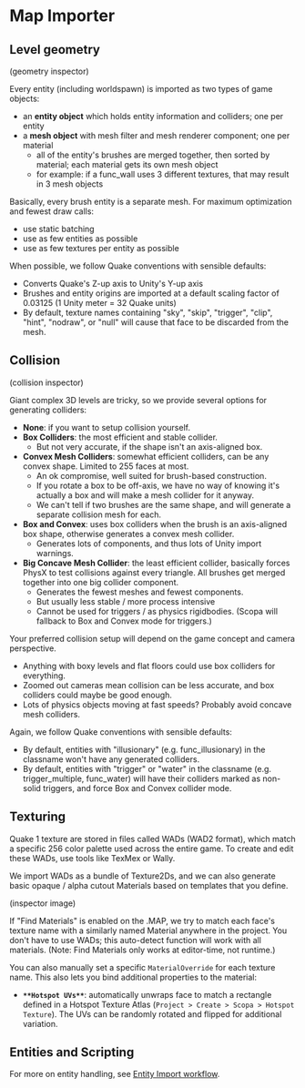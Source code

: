 # Map Importer

## Level geometry

(geometry inspector)

Every entity (including worldspawn) is imported as two types of game objects:
- an **entity object** which holds entity information and colliders; one per entity
- a **mesh object** with mesh filter and mesh renderer component; one per material
    - all of the entity's brushes are merged together, then sorted by material; each material gets its own mesh object
    - for example: if a func_wall uses 3 different textures, that may result in 3 mesh objects

Basically, every brush entity is a separate mesh. For maximum optimization and fewest draw calls:
- use static batching
- use as few entities as possible
- use as few textures per entity as possible

When possible, we follow Quake conventions with sensible defaults:
- Converts Quake's Z-up axis to Unity's Y-up axis
- Brushes and entity origins are imported at a default scaling factor of 0.03125 (1 Unity meter = 32 Quake units)
- By default, texture names containing "sky", "skip", "trigger", "clip", "hint", "nodraw", or "null" will cause that face to be discarded from the mesh.


## Collision

(collision inspector)

Giant complex 3D levels are tricky, so we provide several options for generating colliders:
- **None**: if you want to setup collision yourself.
- **Box Colliders**: the most efficient and stable collider.
    - But not very accurate, if the shape isn't an axis-aligned box.
- **Convex Mesh Colliders**: somewhat efficient colliders, can be any convex shape. Limited to 255 faces at most.
    - An ok compromise, well suited for brush-based construction. 
    - If you rotate a box to be off-axis, we have no way of knowing it's actually a box and will make a mesh collider for it anyway.
    - We can't tell if two brushes are the same shape, and will generate a separate collision mesh for each.
- **Box and Convex**: uses box colliders when the brush is an axis-aligned box shape, otherwise generates a convex mesh collider.
    - Generates lots of components, and thus lots of Unity import warnings.
- **Big Concave Mesh Collider**: the least efficient collider, basically forces PhysX to test collisions against every triangle. All brushes get merged together into one big collider component.
    - Generates the fewest meshes and fewest components.
    - But usually less stable / more process intensive
    - Cannot be used for triggers / as physics rigidbodies. (Scopa will fallback to Box and Convex mode for triggers.)

Your preferred collision setup will depend on the game concept and camera perspective.
- Anything with boxy levels and flat floors could use box colliders for everything.
- Zoomed out cameras mean collision can be less accurate, and box colliders could maybe be good enough.
- Lots of physics objects moving at fast speeds? Probably avoid concave mesh colliders.

Again, we follow Quake conventions with sensible defaults:
- By default, entities with "illusionary" (e.g. func_illusionary) in the classname won't have any generated colliders.
- By default, entities with "trigger" or "water" in the classname (e.g. trigger_multiple, func_water) will have their colliders marked as non-solid triggers, and force Box and Convex collider mode.


## Texturing

Quake 1 texture are stored in files called WADs (WAD2 format), which match a specific 256 color palette used across the entire game. To create and edit these WADs, use tools like TexMex or Wally. 

We import WADs as a bundle of Texture2Ds, and we can also generate basic opaque / alpha cutout Materials based on templates that you define.

(inspector image)

If "Find Materials" is enabled on the .MAP, we try to match each face's texture name with a similarly named Material anywhere in the project. You don't have to use WADs; this auto-detect function will work with all materials. (Note: Find Materials only works at editor-time, not runtime.)

You can also manually set a specific `MaterialOverride` for each texture name. This also lets you bind additional properties to the material:
- **`**Hotspot UVs**`**: automatically unwraps face to match a rectangle defined in a Hotspot Texture Atlas (`Project > Create > Scopa > Hotspot Texture`). The UVs can be randomly rotated and flipped for additional variation.


## Entities and Scripting

For more on entity handling, see [Entity Import workflow](EntityImport.md).